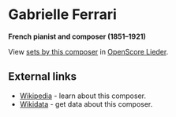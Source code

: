 
# Gabrielle Ferrari

__French pianist and composer (1851–1921)__

View [sets by this composer] in [OpenScore Lieder].

[sets by this composer]: https://musescore.com/openscore-lieder-corpus/sets?order=title&text=Ferrari,+Gabrielle
[OpenScore Lieder]: https://musescore.com/openscore-lieder-corpus

## External links

- [Wikipedia] - learn about this composer.
- [Wikidata] - get data about this composer.

[Wikipedia]: https://en.wikipedia.org/wiki/Gabrielle_Ferrari
[Wikidata]: https://www.wikidata.org/wiki/Q5516070
